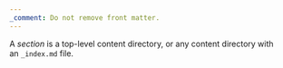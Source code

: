 ```yaml
---
_comment: Do not remove front matter.
---
```


A _section_ is a top-level content directory, or any content directory with an&nbsp;`_index.md`&nbsp;file.
